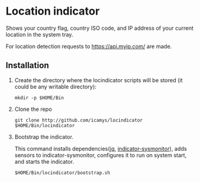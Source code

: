 # Location indicator

Shows your country flag, country ISO code, and IP address of your current location in the system tray.

For location detection requests to https://api.myip.com/ are made.

## Installation

1. Create the directory where the locindicator scripts will be stored 
(it could be any writable directory):

    ```shell script
    mkdir -p $HOME/Bin
    ```

1. Clone the repo

    ```shell script
    git clone http://github.com/icamys/locindicator $HOME/Bin/locindicator
    ```

1. Bootstrap the indicator.

    This command installs dependencies([jq](https://github.com/stedolan/jq), [indicator-sysmonitor](https://github.com/fossfreedom/indicator-sysmonitor)),
    adds sensors to indicator-sysmonitor, configures it to run on system start, and starts the indicator.

    ```shell script
    $HOME/Bin/locindicator/bootstrap.sh
    ```
